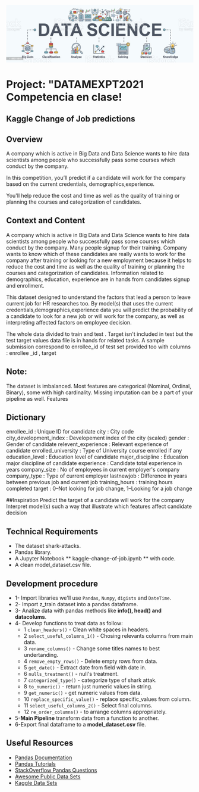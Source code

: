 ![DataMexPT2021](imgs/datascience.jpg)

# Project: "DATAMEXPT2021 Competencia en clase!

## Kaggle Change of Job predictions

## Overview
A company which is active in Big Data and Data Science wants to hire data scientists among people
who successfully pass some courses which conduct by the company.

In this competition, you’ll predict if a candidate will work for the company based on the current credentials,
demographics,experience. 

You'll help reduce the cost and time as well as the quality of training or planning the courses and categorization of candidates.

## Context and Content
A company which is active in Big Data and Data Science wants to hire data scientists among people who successfully pass some courses
which conduct by the company. Many people signup for their training. Company wants to know which of these candidates are really wants
to work for the company after training or looking for a new employment because it helps to reduce the cost and time as well as 
the quality of training or planning the courses and categorization of candidates. Information related to demographics, education, 
experience are in hands from candidates signup and enrollment.

This dataset designed to understand the factors that lead a person to leave current job for HR researches too. 
By model(s) that uses the current credentials,demographics,experience data you will predict the probability of a candidate 
to look for a new job or will work for the company, as well as interpreting affected factors on employee decision.

The whole data divided to train and test . Target isn't included in test but the test target values data file is in hands 
for related tasks. A sample submission correspond to enrollee_id of test set provided too with columns : enrollee _id , target

## Note:
The dataset is imbalanced.
Most features are categorical (Nominal, Ordinal, Binary), some with high cardinality.
Missing imputation can be a part of your pipeline as well.
Features

## Dictionary
enrollee_id             : Unique ID for candidate
city                    : City code
city_development_index  : Developement index of the city (scaled)
gender                  : Gender of candidate
relevent_experience     : Relevant experience of candidate
enrolled_university     : Type of University course enrolled if any
education_level         : Education level of candidate
major_discipline        : Education major discipline of candidate
experience              : Candidate total experience in years
company_size            : No of employees in current employer's company
company_type            : Type of current employer
lastnewjob              : Difference in years between previous job and current job
training_hours          : training hours completed
target                  : 0–Not looking for job change, 1–Looking for a job change

##Inspiration
Predict the target of a candidate will work for the company
Interpret model(s) such a way that illustrate which features affect candidate decision

## Technical Requirements
* The dataset shark-attacks.
* Pandas library.
* A Jupyter Notebook ** kaggle-change-of-job.ipynb ** with code.
* A clean model_dataset.csv file.

## Development procedure
* 1- Import libraries we'll use ``Pandas``, ``Numpy``, ``digists`` and ``DateTime``.
* 2- Import z_train dataset into a pandas dataframe.
* 3- Analize data with pandas methods like **info(), head() and datacolums**.
* 4- Develop functions to treat data as follow:
    * 1 ``clean_headers()`` - Clean white spaces in headers.
    * 2 ``select_useful_columns_1()`` - Chosing relevants columns from main data.
    * 3 ``rename_columns()`` - Change some titles names to best undertanding.
    * 4 ``remove_empty_rows()`` - Delete empty rows from data.
    * 5 ``get_date()`` - Extract date from field with date in.
    * 6 ``nulls_treatment()`` - null's treatment.
    * 7 ``categorized_type()`` - categorize type of shark attak.
    * 8 ``to_numeric()`` - return just numeric values in string.
    * 9 ``get_numeric()`` - get numeric values from data.
    * 10 ``replace_specific_value()`` - replace specific_values from column.
    * 11 ``select_useful_columns_2()`` - Select final columns.
    * 12 ``re_order_columns()`` - to arrange columns appropriately.
* 5-**Main Pipeline** transform data from a function to another.
* 6-Export final dataframe to a **model_dataset.csv** file.

## Useful Resources
* [Pandas Documentation](https://pandas.pydata.org/pandas-docs/stable/)
* [Pandas Tutorials](https://pandas.pydata.org/pandas-docs/stable/tutorials.html)
* [StackOverflow Pandas Questions](https://stackoverflow.com/questions/tagged/pandas)
* [Awesome Public Data Sets](https://github.com/awesomedata/awesome-public-datasets)
* [Kaggle Data Sets](https://www.kaggle.com/datasets)
